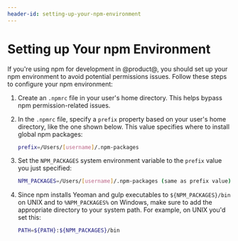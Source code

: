 ```yaml
---
header-id: setting-up-your-npm-environment
---
```


# Setting up Your npm Environment

If you're using npm for development in @product@, you should set up your npm 
environment to avoid potential permissions issues. Follow these steps to 
configure your npm environment:

1.  Create an `.npmrc` file in your user's home directory. This helps bypass npm 
    permission-related issues. 

2.  In the `.npmrc` file, specify a `prefix` property based on your user's home 
    directory, like the one shown below. This value specifies where to install 
    global npm packages:

    ```bash
    prefix=/Users/[username]/.npm-packages
    ```

3.  Set the `NPM_PACKAGES` system environment variable to the `prefix` value you 
    just specified:

    ```bash
    NPM_PACKAGES=/Users/[username]/.npm-packages (same as prefix value)
    ```

4.  Since npm installs Yeoman and gulp executables to `${NPM_PACKAGES}/bin` on 
    UNIX and to `%NPM_PACKAGES%` on Windows, make sure to add the appropriate 
    directory to your system path. For example, on UNIX you'd set this:

    ```bash
    PATH=${PATH}:${NPM_PACKAGES}/bin
    ```
